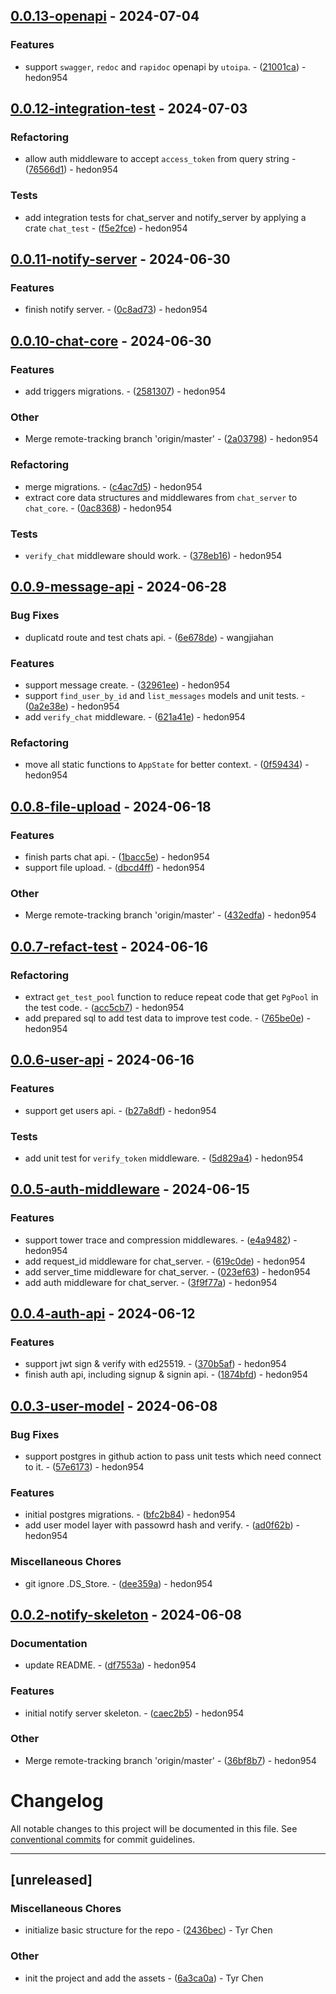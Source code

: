 ## [0.0.13-openapi](https://github.com/hedon-rust-road/chat/compare/v0.0.12-integration-test..v0.0.13-openapi) - 2024-07-04

### Features

- support `swagger`, `redoc` and `rapidoc` openapi by `utoipa`. - ([21001ca](https://github.com/hedon-rust-road/chat/commit/21001caf119f2030799b4bb1d130aef145ddcb02)) - hedon954

<!-- generated by git-cliff -->
## [0.0.12-integration-test](https://github.com/hedon-rust-road/chat/compare/v0.0.11-notify-server..v0.0.12-integration-test) - 2024-07-03

### Refactoring

- allow auth middleware to accept `access_token` from query string - ([76566d1](https://github.com/hedon-rust-road/chat/commit/76566d19e989a8986dc229147c7e7e456975ab27)) - hedon954

### Tests

- add integration tests for chat_server and notify_server by applying a crate `chat_test` - ([f5e2fce](https://github.com/hedon-rust-road/chat/commit/f5e2fce52d9a55b2476d0bae4eb3bb1c6a0274bc)) - hedon954

<!-- generated by git-cliff -->
## [0.0.11-notify-server](https://github.com/hedon-rust-road/chat/compare/v0.0.10-chat-core..v0.0.11-notify-server) - 2024-06-30

### Features

- finish notify server. - ([0c8ad73](https://github.com/hedon-rust-road/chat/commit/0c8ad73a467a1353575792dfe6e939e841068f78)) - hedon954

<!-- generated by git-cliff -->
## [0.0.10-chat-core](https://github.com/hedon-rust-road/chat/compare/v0.0.9-message-api..v0.0.10-chat-core) - 2024-06-30

### Features

- add triggers migrations. - ([2581307](https://github.com/hedon-rust-road/chat/commit/2581307ef9650ec229b4a43c170745cfc48edbd7)) - hedon954

### Other

- Merge remote-tracking branch 'origin/master' - ([2a03798](https://github.com/hedon-rust-road/chat/commit/2a0379881c7cafb85cae95fdda028555ef9bc77e)) - hedon954

### Refactoring

- merge migrations. - ([c4ac7d5](https://github.com/hedon-rust-road/chat/commit/c4ac7d5b6f4abc91ae005dc30589b8bdbcedc3cd)) - hedon954
- extract core data structures and middlewares from `chat_server` to `chat_core`. - ([0ac8368](https://github.com/hedon-rust-road/chat/commit/0ac836808faa81e931fcede6166f2f04109e8edf)) - hedon954

### Tests

- `verify_chat` middleware should work. - ([378eb16](https://github.com/hedon-rust-road/chat/commit/378eb16ec5825b9a7d3f1beaaf3eb9df606f0818)) - hedon954

<!-- generated by git-cliff -->
## [0.0.9-message-api](https://github.com/hedon-rust-road/chat/compare/v0.0.8-file-upload..v0.0.9-message-api) - 2024-06-28

### Bug Fixes

- duplicatd route and test chats api. - ([6e678de](https://github.com/hedon-rust-road/chat/commit/6e678dedca4fa90b6a9d6f9810d22493ceb046f7)) - wangjiahan

### Features

- support message create. - ([32961ee](https://github.com/hedon-rust-road/chat/commit/32961ee3d3d89e9a39e509002e780672d903816c)) - hedon954
- support `find_user_by_id` and `list_messages` models and unit tests. - ([0a2e38e](https://github.com/hedon-rust-road/chat/commit/0a2e38e3465c76b82b7c3d279dacc9690266a723)) - hedon954
- add `verify_chat` middleware. - ([621a41e](https://github.com/hedon-rust-road/chat/commit/621a41e55d9dc3e0252e31fcd0c83c97b0027468)) - hedon954

### Refactoring

- move all static functions to `AppState` for better context. - ([0f59434](https://github.com/hedon-rust-road/chat/commit/0f594341137b00426acdc33320f539472e5711e4)) - hedon954

<!-- generated by git-cliff -->
## [0.0.8-file-upload](https://github.com/hedon-rust-road/chat/compare/v0.0.7-refact-test..v0.0.8-file-upload) - 2024-06-18

### Features

- finish parts chat api. - ([1bacc5e](https://github.com/hedon-rust-road/chat/commit/1bacc5e87d63841f0e2983bf53d6fb70268dc639)) - hedon954
- support file upload. - ([dbcd4ff](https://github.com/hedon-rust-road/chat/commit/dbcd4ff046888034171742ac42543ac2db83e080)) - hedon954

### Other

- Merge remote-tracking branch 'origin/master' - ([432edfa](https://github.com/hedon-rust-road/chat/commit/432edfad9050f7995fbc16f26d5c06c47a8e49ba)) - hedon954

<!-- generated by git-cliff -->
## [0.0.7-refact-test](https://github.com/hedon-rust-road/chat/compare/v0.0.6-user-api..v0.0.7-refact-test) - 2024-06-16

### Refactoring

- extract `get_test_pool` function to reduce repeat code that get `PgPool` in the test code. - ([acc5cb7](https://github.com/hedon-rust-road/chat/commit/acc5cb7b5ce5a3c5bb1ee08a5c63583b0cc3f0c4)) - hedon954
- add prepared sql to add test data to improve test code. - ([765be0e](https://github.com/hedon-rust-road/chat/commit/765be0ef7c626d14d1036fed2ce7ea97a4313e9e)) - hedon954

<!-- generated by git-cliff -->
## [0.0.6-user-api](https://github.com/hedon-rust-road/chat/compare/v0.0.5-auth-middleware..v0.0.6-user-api) - 2024-06-16

### Features

- support get users api. - ([b27a8df](https://github.com/hedon-rust-road/chat/commit/b27a8df3e9387ddec735544edacd274bcb1da909)) - hedon954

### Tests

- add unit test for `verify_token` middleware. - ([5d829a4](https://github.com/hedon-rust-road/chat/commit/5d829a46cd5da5155658526a60f1fdf26ee104ef)) - hedon954

<!-- generated by git-cliff -->
## [0.0.5-auth-middleware](https://github.com/hedon-rust-road/chat/compare/v0.0.4-auth-api..v0.0.5-auth-middleware) - 2024-06-15

### Features

- support tower trace and compression middlewares. - ([e4a9482](https://github.com/hedon-rust-road/chat/commit/e4a9482920757bf3f090ba434baecec7b0aeb82e)) - hedon954
- add request_id middleware for chat_server. - ([619c0de](https://github.com/hedon-rust-road/chat/commit/619c0de36b99a74b2dafdcb2c7ef853e847e9db0)) - hedon954
- add server_time middleware for chat_server. - ([023ef63](https://github.com/hedon-rust-road/chat/commit/023ef636add52f520cde7ad476dad2c5bbd5ca89)) - hedon954
- add auth middleware for chat_server. - ([3f9f77a](https://github.com/hedon-rust-road/chat/commit/3f9f77acedb7d495a1732835fac097748c796db8)) - hedon954

<!-- generated by git-cliff -->
## [0.0.4-auth-api](https://github.com/hedon-rust-road/chat/compare/v0.0.3-user-model..v0.0.4-auth-api) - 2024-06-12

### Features

- support jwt sign & verify with ed25519. - ([370b5af](https://github.com/hedon-rust-road/chat/commit/370b5af09d0aaa6d7716027d372c299f1ed9f835)) - hedon954
- finish auth api, including signup & signin api. - ([1874bfd](https://github.com/hedon-rust-road/chat/commit/1874bfd732d0cbdb52070d022163f10acd9f2aee)) - hedon954

<!-- generated by git-cliff -->
## [0.0.3-user-model](https://github.com/hedon-rust-road/chat/compare/v0.0.2-notify-skeleton..v0.0.3-user-model) - 2024-06-08

### Bug Fixes

- support postgres in github action to pass unit tests which need connect to it. - ([57e6173](https://github.com/hedon-rust-road/chat/commit/57e6173d254b38eedb25e1340753b3b8a1b8a8ac)) - hedon954

### Features

- initial postgres migrations. - ([bfc2b84](https://github.com/hedon-rust-road/chat/commit/bfc2b846abc761a2cc7643b66e54799d8224b98a)) - hedon954
- add user model layer with passowrd hash and verify. - ([ad0f62b](https://github.com/hedon-rust-road/chat/commit/ad0f62b65ba3be0f47dc62ec008f7916865807cf)) - hedon954

### Miscellaneous Chores

- git ignore .DS_Store. - ([dee359a](https://github.com/hedon-rust-road/chat/commit/dee359a5ba13d8bc4949bfb913eba19c549e840e)) - hedon954

<!-- generated by git-cliff -->
## [0.0.2-notify-skeleton](https://github.com/hedon-rust-road/chat/compare/v0.0.1-chat-skeleton..v0.0.2-notify-skeleton) - 2024-06-08

### Documentation

- update README. - ([df7553a](https://github.com/hedon-rust-road/chat/commit/df7553a4bd64e06b3c883d1fad2589cd3af5b439)) - hedon954

### Features

- initial notify server skeleton. - ([caec2b5](https://github.com/hedon-rust-road/chat/commit/caec2b5c820a7be737f1f60c362f6b2deaee011a)) - hedon954

### Other

- Merge remote-tracking branch 'origin/master' - ([36bf8b7](https://github.com/hedon-rust-road/chat/commit/36bf8b7465cc4fcafaf99fc013e3defeb80e375d)) - hedon954

<!-- generated by git-cliff -->
<!-- generated by git-cliff -->
# Changelog

All notable changes to this project will be documented in this file. See [conventional commits](https://www.conventionalcommits.org/) for commit guidelines.

---
## [unreleased]

### Miscellaneous Chores

- initialize basic structure for the repo - ([2436bec](https://github.com/tyrchen/qdrant-lib/commit/2436bec4a02caac64f6c1f97ca79b6ce745b4f53)) - Tyr Chen

### Other

- init the project and add the assets - ([6a3ca0a](https://github.com/tyrchen/qdrant-lib/commit/6a3ca0a900451c55969cc8dec20afb5351d86599)) - Tyr Chen

<!-- generated by git-cliff -->
